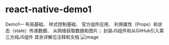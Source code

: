 # react-native-demo1
Demo1—
布局基础、
样式控制基础、
官方组件应用、
利用属性（Props）和状态（state）传递数据、
从网络获取数据和图片；
封装JS组件和从GitHub引入第三方纯JS组件
其余详解见注释和文档
![image](https://github.com/yujiesuperman/react-native-demo1/blob/master/firstRNapp/effect_picture/demo1%E6%A0%B7%E5%BC%8F.gif?raw=true)
